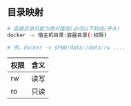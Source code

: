 <!--
 * @Description: 
 * @Version: 1.0
 * @Author: DaLao
 * @Email: dalao_li@163.com
 * @Date: 2021-11-09 00:07:16
 * @LastEditors: DaLao
 * @LastEditTime: 2021-11-09 00:07:26
-->

## 目录映射

```sh
# 容器目录只能为绝对路径(必须以下斜线/开头)
docker -v 宿主机目录:容器目录(:权限)

# 例，docker -v $PWD/data:/data:rw ....
```
| 权限 | 含义 |
| ---- | ---- |
| rw   | 读写 |
| ro   | 只读 |